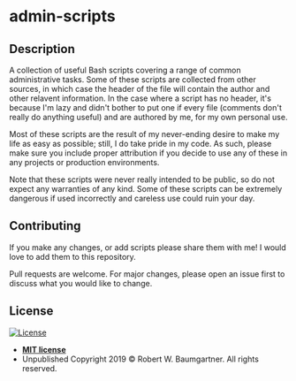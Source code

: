 # admin-scripts

## Description
A collection of useful Bash scripts covering a range of common administrative
tasks. Some of these scripts are collected from other sources, in which case
the header of the file will contain the author and other relavent information.
In the case where a script has no header, it's because I'm lazy and didn't
bother to put one if every file (comments don't really do anything useful)
and are authored by me, for my own personal use.

Most of these scripts are the result of my never-ending desire to make my
life as easy as possible; still, I do take pride in my code. As such, please
make sure you include proper attribution if you decide to use any of these
in any projects or production environments.

Note that these scripts were never really intended to be public, so do not
expect any warranties of any kind. Some of these scripts can be extremely
dangerous if used incorrectly and careless use could ruin your day.

## Contributing
If you make any changes, or add scripts please share them with me! I would love to add them to this repository.

Pull requests are welcome. For major changes, please open an issue first to discuss what you would like to change.

## License
[![License](http://img.shields.io/:license-mit-blue.svg?style=flat-square)](http://badges.mit-license.org)

- **[MIT license](http://opensource.org/licenses/mit-license.php)**
- Unpublished Copyright 2019 © Robert W. Baumgartner. All rights reserved.
